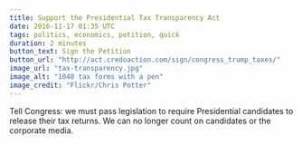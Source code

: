 ```yaml
---
title: Support the Presidential Tax Transparency Act
date: 2016-11-17 01:35 UTC
tags: politics, economics, petition, quick
duration: 2 minutes
button_text: Sign the Petition
button_url: "http://act.credoaction.com/sign/congress_trump_taxes/"
image_url: "tax-transparency.jpg"
image_alt: "1040 tax forms with a pen"
image_credit: "Flickr/Chris Potter"
---
```


Tell Congress: we must pass legislation to require Presidential candidates to
release their tax returns. We can no longer count on candidates or the corporate
media.
